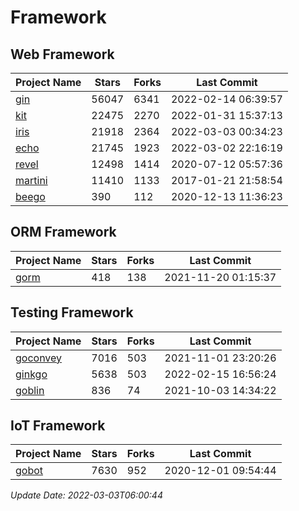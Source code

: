 # Framework

## Web Framework
| Project Name | Stars | Forks | Last Commit |
| ------------ | ----- | ----- | ----------- |
| [gin](https://github.com/gin-gonic/gin) | 56047 | 6341 | 2022-02-14 06:39:57 |
| [kit](https://github.com/go-kit/kit) | 22475 | 2270 | 2022-01-31 15:37:13 |
| [iris](https://github.com/kataras/iris) | 21918 | 2364 | 2022-03-03 00:34:23 |
| [echo](https://github.com/labstack/echo) | 21745 | 1923 | 2022-03-02 22:16:19 |
| [revel](https://github.com/revel/revel) | 12498 | 1414 | 2020-07-12 05:57:36 |
| [martini](https://github.com/go-martini/martini) | 11410 | 1133 | 2017-01-21 21:58:54 |
| [beego](https://github.com/astaxie/beego) | 390 | 112 | 2020-12-13 11:36:23 |

## ORM Framework
| Project Name | Stars | Forks | Last Commit |
| ------------ | ----- | ----- | ----------- |
| [gorm](https://github.com/jinzhu/gorm) | 418 | 138 | 2021-11-20 01:15:37 |

## Testing Framework
| Project Name | Stars | Forks | Last Commit |
| ------------ | ----- | ----- | ----------- |
| [goconvey](https://github.com/smartystreets/goconvey) | 7016 | 503 | 2021-11-01 23:20:26 |
| [ginkgo](https://github.com/onsi/ginkgo) | 5638 | 503 | 2022-02-15 16:56:24 |
| [goblin](https://github.com/franela/goblin) | 836 | 74 | 2021-10-03 14:34:22 |

## IoT Framework
| Project Name | Stars | Forks | Last Commit |
| ------------ | ----- | ----- | ----------- |
| [gobot](https://github.com/hybridgroup/gobot) | 7630 | 952 | 2020-12-01 09:54:44 |

*Update Date: 2022-03-03T06:00:44*